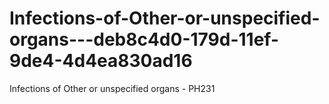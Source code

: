 # Infections-of-Other-or-unspecified-organs---deb8c4d0-179d-11ef-9de4-4d4ea830ad16
Infections of Other or unspecified organs - PH231
